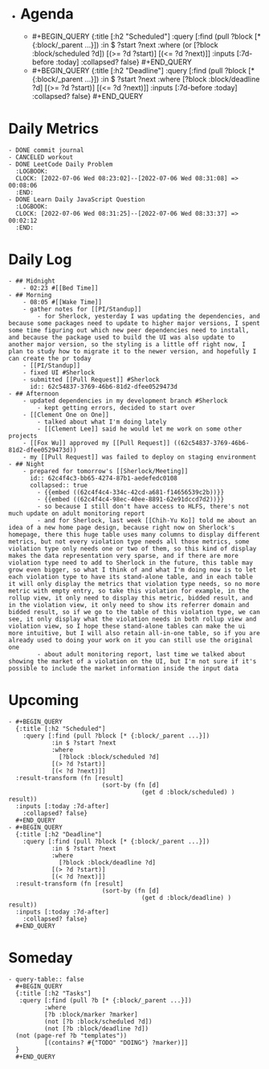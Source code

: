 - # Agenda
	- #+BEGIN_QUERY
	  {:title [:h2 "Scheduled"]
	    :query [:find (pull ?block [* {:block/_parent ...}])
	            :in $ ?start ?next
	            :where
	            (or
	              [?block :block/scheduled ?d])
	            [(>= ?d ?start)]
	            [(<= ?d ?next)]]
	  :inputs [:7d-before :today]
	    :collapsed? false}
	  #+END_QUERY
	- #+BEGIN_QUERY
	  {:title [:h2 "Deadline"]
	    :query [:find (pull ?block [* {:block/_parent ...}])
	            :in $ ?start ?next
	            :where
	              [?block :block/deadline ?d]
	            [(>= ?d ?start)]
	            [(<= ?d ?next)]]
	    :inputs [:7d-before :today]
	    :collapsed? false}
	  #+END_QUERY
# Daily Metrics
	- DONE commit journal
	- CANCELED workout
	- DONE LeetCode Daily Problem
	  :LOGBOOK:
	  CLOCK: [2022-07-06 Wed 08:23:02]--[2022-07-06 Wed 08:31:08] =>  00:08:06
	  :END:
	- DONE Learn Daily JavaScript Question
	  :LOGBOOK:
	  CLOCK: [2022-07-06 Wed 08:31:25]--[2022-07-06 Wed 08:33:37] =>  00:02:12
	  :END:
# Daily Log
	- ## Midnight
		- 02:23 #[[Bed Time]]
	- ## Morning
		- 08:05 #[[Wake Time]]
		- gather notes for [[PI/Standup]]
			- for Sherlock, yesterday I was updating the dependencies, and because some packages need to update to higher major versions, I spent some time figuring out which new peer dependencies need to install, and because the package used to build the UI was also update to another major version, so the styling is a little off right now, I plan to study how to migrate it to the newer version, and hopefully I can create the pr today
		- [[PI/Standup]]
		- fixed UI #Sherlock
		- submitted [[Pull Request]] #Sherlock
		  id:: 62c54837-3769-46b6-81d2-dfee0529473d
	- ## Afternoon
		- updated dependencies in my development branch #Sherlock
			- kept getting errors, decided to start over
		- [[Clement One on One]]
			- talked about what I'm doing lately
			- [[Clement Lee]] said he would let me work on some other projects
		- [[Fox Wu]] approved my [[Pull Request]] ((62c54837-3769-46b6-81d2-dfee0529473d))
		- my [[Pull Request]] was failed to deploy on staging environment
	- ## Night
		- prepared for tomorrow's [[Sherlock/Meeting]]
		  id:: 62c4f4c3-bb65-4274-87b1-aedefedc0108
		  collapsed:: true
			- {{embed ((62c4f4c4-334c-42cd-a681-f14656539c2b))}}
			- {{embed ((62c4f4c4-98ec-40ee-8891-62e91dccd7d2))}}
			- so because I still don't have access to HLFS, there's not much update on adult monitoring report
			- and for Sherlock, last week [[Chih-Yu Ko]] told me about an idea of a new home page design, because right now on Sherlock's homepage, there this huge table uses many columns to display different metrics, but not every violation type needs all those metrics, some violation type only needs one or two of them, so this kind of display makes the data representation very sparse, and if there are more violation type need to add to Sherlock in the future, this table may grow even bigger, so what I think of and what I'm doing now is to let each violation type to have its stand-alone table, and in each table it will only display the metrics that violation type needs, so no more metric with empty entry, so take this violation for example, in the rollup view, it only need to display this metric, bidded result, and in the violation view, it only need to show its referrer domain and bidded result, so if we go to the table of this violation type, we can see, it only display what the violation needs in both rollup view and violation view, so I hope these stand-alone tables can make the ui more intuitive, but I will also retain all-in-one table, so if you are already used to doing your work on it you can still use the original one
			- about adult monitoring report, last time we talked about showing the market of a violation on the UI, but I'm not sure if it's possible to include the market information inside the input data
# Upcoming
	- #+BEGIN_QUERY
	  {:title [:h2 "Scheduled"]
	    :query [:find (pull ?block [* {:block/_parent ...}])
	            :in $ ?start ?next
	            :where
	              [?block :block/scheduled ?d]
	            [(> ?d ?start)]
	            [(< ?d ?next)]]
	  :result-transform (fn [result]
	                          (sort-by (fn [d]
	                                     (get d :block/scheduled) ) result))    
	  :inputs [:today :7d-after]
	    :collapsed? false}
	  #+END_QUERY
	- #+BEGIN_QUERY
	  {:title [:h2 "Deadline"]
	    :query [:find (pull ?block [* {:block/_parent ...}])
	            :in $ ?start ?next
	            :where
	              [?block :block/deadline ?d]
	            [(> ?d ?start)]
	            [(< ?d ?next)]]
	  :result-transform (fn [result]
	                          (sort-by (fn [d]
	                                     (get d :block/deadline) ) result))    
	  :inputs [:today :7d-after]
	    :collapsed? false}
	  #+END_QUERY
# Someday
	- query-table:: false
	  #+BEGIN_QUERY
	  {:title [:h2 "Tasks"]
	   :query [:find (pull ?b [* {:block/_parent ...}])
	          :where
	          [?b :block/marker ?marker]
	          (not [?b :block/scheduled ?d])
	          (not [?b :block/deadline ?d])
	  (not (page-ref ?b "templates"))
	          [(contains? #{"TODO" "DOING"} ?marker)]]
	  }
	  #+END_QUERY